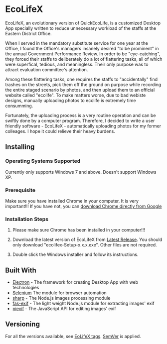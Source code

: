# EcoLifeX

EcoLifeX, an evolutionary version of QuickEcoLife, is a customized Desktop App specially written to reduce unnecessary workload of the staffs at the Eastern District Office.

When I served in the mandatory substitute service for one year at the Office, I found the Office's managers insanely desired "to be prominent" in the annual Government Performance Review. In order to be "eye-catching", they forced their staffs to deliberately do a lot of flattering tasks, all of which were superfical, tedious, and meaningless. Their only purpose was to attract evaluation committee's attention.

Among these flattering tasks, one requires the staffs to "accidentally" find trashes on the streets, pick them off the ground on purpose while recording the entire staged scenario by photos, and then upload them to an official website called "ecolife". To make matters worse, due to bad webiste designs, manually uploading photos to ecolife is extremely time consumming.

Fortunately, the uploading process is a very routine operation and can be swiftly done by a computer program. Therefore, I decided to write a user friendly software - EcoLifeX - automatically uploading photos for my former colleages. I hope it could relieve their heavy burdens.

## Installing

### Operating Systems Supported

Currently only supports Windows 7 and above. Doesn't support Windows XP.

### Prerequisite

Make sure you have installed Chrome in your computer. It is very important!!!
If you have not, you can [download Chrome directly from Google](https://www.google.com.tw/chrome/)

### Installation Steps

1. Please make sure Chrome has been installed in your computer!!!

2. Download the latest version of EcoLifeX from [Latest Release](https://github.com/ylfuzzy/EcoLifeX/releases/latest).
You should only download "ecolifex-Setup-x.x.x.exe". Other files are not required.

3. Double click the Windows installer and follow its instructions.

## Built With

* [Electron](https://electronjs.org/) - The framework for creating Desktop App with web technologies
* [Selenium](https://www.seleniumhq.org/) The module for browser automation
* [sharp](http://sharp.dimens.io/en/stable/) - The Node.js images processing module
* [fas-exif](https://www.npmjs.com/package/fast-exif) - The light weight Node.js module for extracting images' exif
* [piexif](http://piexifjs.readthedocs.io/en/latest/) - The JavaScript API for editing images' exif 

## Versioning

For all the versions available, see [EoLifeX tags](https://github.com/ylfuzzy/EcoLifeX/tags).
[SemVer](http://semver.org/) is applied.